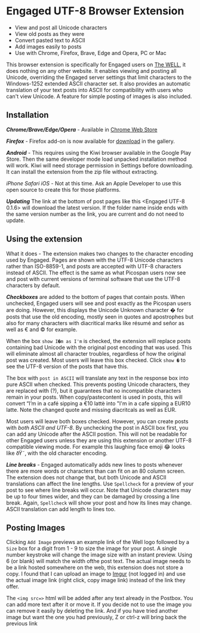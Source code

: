 # Engaged UTF-8 Browser Extension

* View and post all Unicode characters
* View old posts as they were
* Convert pasted text to ASCII
* Add images easily to posts
* Use with Chrome, Firefox, Brave, Edge and Opera, PC or Mac

This browser extension is specifically for Engaged users on [The WELL](https://www.well.com), it does nothing on any other website. It enables viewing and posting all Unicode, overriding the Engaged server settings that limit characters to the Windows-1252 extended ASCII character set. It also provides an automatic translation of your text posts into ASCII for compatibility with users who can't view Unicode. A feature for simple posting of images is also included.


## Installation

***Chrome/Brave/Edge/Opera*** - Available in [Chrome Web Store](https://chrome.google.com/webstore/detail/ddlhjakddhkpcidbaabmnndhgjidjhbm)

***Firefox*** - Firefox add-on is now available for [download](https://addons.mozilla.org/addon/engaged-utf-8/) in the gallery.

***Android*** - This requires using the Kiwi browser available in the Google Play Store. Then the same developer mode load unpacked installation method will work. Kiwi will need storage permission in Settings before downloading. It can install the extension from the zip file without extracting.

*iPhone* *Safari* *iOS* - Not at this time. Ask an Apple Developer to use this open source to create this for those platforms.

***Updating***
The link at the bottom of post pages like this <Engaged UTF-8 0.1.6> will download the latest version. If the folder name inside ends with the same version number as the link, you are current and do not need to update.


## Using the extension
What it does - The extension makes two changes to the character encoding used by Engaged. Pages are shown with the UTF-8 Unicode characters rather than ISO-8859-1, and posts are accepted with UTF-8 characters instead of ASCII. The effect is the same as what Picospan users now see and post with current versions of terminal software that use the UTF-8 characters by default.

***Checkboxes*** are added to the bottom of pages that contain posts. When unchecked, Engaged users will see and post exactly as the Picospan users are doing. However, this displays the Unicode Unknown character � for posts that use the old encoding, mostly seen in quotes and apostrophes but also for many characters with diacritical marks like résumé and señor as well as € and © for example.

When the box `show I�m as I'm` is checked, the extension will replace posts containing bad Unicode with the original post encoding that was used. This will eliminate almost all character troubles, regardless of how the original post was created. Most users will leave this box checked. Click `show �` to see the UTF-8 version of the posts that have this.

The box with `post in ASCII` will translate any text in the response box into pure ASCII when checked. This prevents posting Unicode characters, they are replaced with (?), but it guarantees that no incompatible characters remain in your posts. When copy/pastecontent is used in posts, this will convert “I’m in a café sipping a €10 lattè into "I'm in a cafe sipping a EUR10 latte. Note the changed quote and missing diacritcals as well as EUR.

Most users will leave both boxes checked. However, you can create posts with *both ASCII and UTF-8*. By unchecking the post in ASCII box first, you can add any Unicode after the ASCII postion. This will not be readable for other Engaged users unless they are using this extension or another UTF-8 compatible viewing mode. For example this laughing face emoji 😂 looks like ðŸ˜‚ with the old character encoding.

***Line breaks*** - Engaged automatically adds new lines to posts whenever there are more words or characters than can fit on an 80 column screen. The extension does not change that, but both Unicode and ASCII translations can affect the line lengths. Use `Spellcheck` for a preview of your post to see where line breaks will occur. Note that Unicode characters may be up to four times wider, and they can be damaged by crossing a line break. Again, `Spellcheck` will show your post and how its lines may change. ASCII translation can add length to lines too.

## Posting Images
Clicking `Add Image` previews an example link of the Well logo followed by a `Size` box for a digit from 1 - 9 to size the image for your post. A single number keystroke will change the image size with an instant preview. Using 6 (or blank) will match the width ofthe post text. The actual image needs to be a link hosted somewhere on the web, this extension does not store a copy. I found that I can upload an image to [Imgur](https://imgur.com/) (not logged in) and use the actual image link (right click, copy image link) instead of the link they offer.

The `<img src=>` html will be added after any text already in the Postbox. You can add more text after it or move it. If you decide not to use the image you can remove it easily by deleting the link. And if you have tried another image but want the one you had previously, Z or ctrl-z will bring back the previous link
